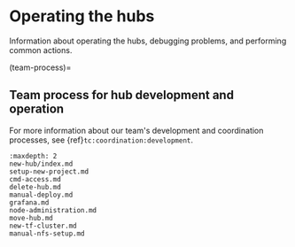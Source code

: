 # Operating the hubs

Information about operating the hubs, debugging problems, and performing common actions.

(team-process)=
## Team process for hub development and operation

For more information about our team's development and coordination processes, see {ref}`tc:coordination:development`.

```{toctree}
:maxdepth: 2
new-hub/index.md
setup-new-project.md
cmd-access.md
delete-hub.md
manual-deploy.md
grafana.md
node-administration.md
move-hub.md
new-tf-cluster.md
manual-nfs-setup.md
```
